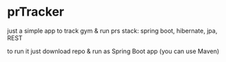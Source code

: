 # prTracker
just a simple app to track gym & run prs
 stack: spring boot, hibernate, jpa, REST
 
 to run it just download repo & run as Spring Boot app (you can use Maven)
